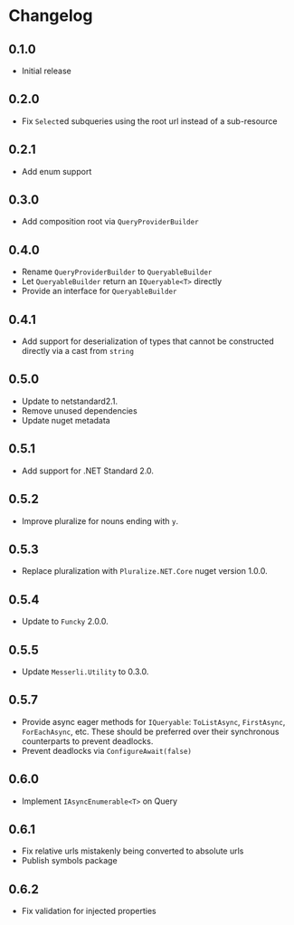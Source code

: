 # Changelog

## 0.1.0
- Initial release

## 0.2.0
- Fix `Select`ed subqueries using the root url instead of a sub-resource

## 0.2.1
- Add enum support

## 0.3.0
- Add composition root via `QueryProviderBuilder`

## 0.4.0
- Rename `QueryProviderBuilder` to `QueryableBuilder`
- Let `QueryableBuilder` return an `IQueryable<T>` directly
- Provide an interface for `QueryableBuilder`

## 0.4.1
- Add support for deserialization of types that cannot be constructed directly via a cast from `string`

## 0.5.0
- Update to netstandard2.1.
- Remove unused dependencies
- Update nuget metadata

## 0.5.1
- Add support for .NET Standard 2.0.

## 0.5.2
- Improve pluralize for nouns ending with `y`.

## 0.5.3
- Replace pluralization with `Pluralize.NET.Core` nuget version 1.0.0.

## 0.5.4
- Update to `Funcky` 2.0.0.

## 0.5.5
- Update `Messerli.Utility` to 0.3.0.

## 0.5.7
- Provide async eager methods for `IQueryable`: `ToListAsync`, `FirstAsync`, `ForEachAsync`, etc.
  These should be preferred over their synchronous counterparts to prevent deadlocks.
- Prevent deadlocks via `ConfigureAwait(false)`

## 0.6.0
- Implement `IAsyncEnumerable<T>` on Query

## 0.6.1
- Fix relative urls mistakenly being converted to absolute urls
- Publish symbols package

## 0.6.2
- Fix validation for injected properties
